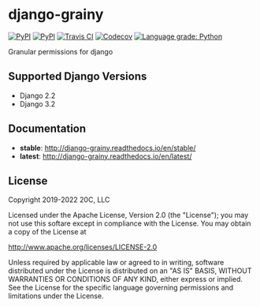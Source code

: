 # django-grainy

[![PyPI](https://img.shields.io/pypi/v/django-grainy.svg?maxAge=60)](https://pypi.python.org/pypi/django-grainy)
[![PyPI](https://img.shields.io/pypi/pyversions/django-grainy.svg?maxAge=600)](https://pypi.python.org/pypi/django-grainy)
[![Travis CI](https://img.shields.io/travis/20c/django-grainy.svg?maxAge=60)](https://travis-ci.org/20c/django-grainy)
[![Codecov](https://img.shields.io/codecov/c/github/20c/django-grainy/master.svg?maxAge=60)](https://codecov.io/github/20c/django-grainy)
[![Language grade: Python](https://img.shields.io/lgtm/grade/python/g/20c/django-grainy.svg?logo=lgtm&logoWidth=18)](https://lgtm.com/projects/g/20c/django-grainy/context:python)

Granular permissions for django

## Supported Django Versions

- Django 2.2
- Django 3.2

## Documentation

- **stable**: http://django-grainy.readthedocs.io/en/stable/
- **latest**: http://django-grainy.readthedocs.io/en/latest/

## License

Copyright 2019-2022 20C, LLC

Licensed under the Apache License, Version 2.0 (the "License");
you may not use this softare except in compliance with the License.
You may obtain a copy of the License at

   http://www.apache.org/licenses/LICENSE-2.0

Unless required by applicable law or agreed to in writing, software
distributed under the License is distributed on an "AS IS" BASIS,
WITHOUT WARRANTIES OR CONDITIONS OF ANY KIND, either express or implied.
See the License for the specific language governing permissions and
limitations under the License.
